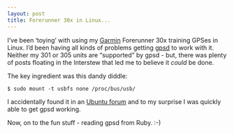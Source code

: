 ```yaml
---
layout: post
title: Forerunner 30x in Linux...
---
```


I’ve been ‘toying’ with using my [Garmin](http://www.garmin.com)
Forerunner 30x training GPSes in Linux. I’d been having all kinds of
problems getting [gpsd](http://gpsd.berlios.de) to work with it. Neither
my 301 or 305 units are “supported” by gpsd - but, there was plenty of
posts floating in the Interstew that led me to believe it *could* be
done.

The key ingredient was this dandy diddle:

    $ sudo mount -t usbfs none /proc/bus/usb/ 

I accidentally found it in an [Ubuntu
forum](http://ubuntuforums.org/showthread.php?t=642999) and to my
surprise I was quickly able to get gpsd working.

Now, on to the fun stuff - reading gpsd from Ruby. :-)
